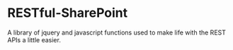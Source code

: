 # RESTful-SharePoint
A library of jquery and javascript functions used to make life with the REST APIs a little easier.
